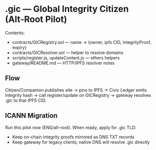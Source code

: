 # .gic — Global Integrity Citizen (Alt‑Root Pilot)

Contents:
- contracts/GICRegistry.sol — name → {owner, ipfs CID, integrityProof, expiry}
- contracts/GICResolver.sol — helper to resolve domains
- scripts/register.js, updateContent.js — ethers helpers
- gateway/README.md — HTTP/IPFS resolver notes

## Flow
Citizen/Companion publishes site → pins to IPFS → Civic Ledger emits integrity hash →
call register/update on GICRegistry → gateway resolves <name>.gic to that IPFS CID.

## ICANN Migration
Run this pilot now (ENS/alt-root). When ready, apply for .gic TLD:
- Keep on-chain integrity proofs mirrored as DNS TXT records
- Keep gateway for legacy clients; native DNS will resolve .gic directly

